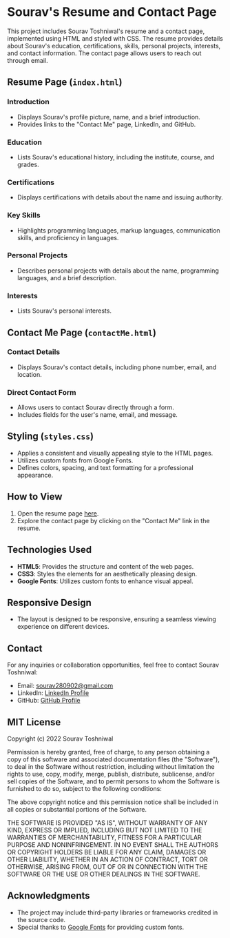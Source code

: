 # Sourav's Resume and Contact Page

This project includes Sourav Toshniwal's resume and a contact page, implemented using HTML and styled with CSS. The resume provides details about Sourav's education, certifications, skills, personal projects, interests, and contact information. The contact page allows users to reach out through email.

## Resume Page (`index.html`)

### Introduction
- Displays Sourav's profile picture, name, and a brief introduction.
- Provides links to the "Contact Me" page, LinkedIn, and GitHub.

### Education
- Lists Sourav's educational history, including the institute, course, and grades.

### Certifications
- Displays certifications with details about the name and issuing authority.

### Key Skills
- Highlights programming languages, markup languages, communication skills, and proficiency in languages.

### Personal Projects
- Describes personal projects with details about the name, programming languages, and a brief description.

### Interests
- Lists Sourav's personal interests.

## Contact Me Page (`contactMe.html`)

### Contact Details
- Displays Sourav's contact details, including phone number, email, and location.

### Direct Contact Form
- Allows users to contact Sourav directly through a form.
- Includes fields for the user's name, email, and message.

## Styling (`styles.css`)

- Applies a consistent and visually appealing style to the HTML pages.
- Utilizes custom fonts from Google Fonts.
- Defines colors, spacing, and text formatting for a professional appearance.

## How to View

1. Open the resume page [here](https://sourav459000.github.io/Web-Development-Projects/SouravResume/).
2. Explore the contact page by clicking on the "Contact Me" link in the resume.

## Technologies Used

- **HTML5**: Provides the structure and content of the web pages.
- **CSS3**: Styles the elements for an aesthetically pleasing design.
- **Google Fonts**: Utilizes custom fonts to enhance visual appeal.

## Responsive Design

- The layout is designed to be responsive, ensuring a seamless viewing experience on different devices.

## Contact

For any inquiries or collaboration opportunities, feel free to contact Sourav Toshniwal:

- Email: sourav280902@gmail.com
- LinkedIn: [LinkedIn Profile](https://linkedin.com/in/sourav-toshniwal-b21513223)
- GitHub: [GitHub Profile](https://github.com/Sourav459000)

## MIT License

Copyright (c) 2022 Sourav Toshniwal

Permission is hereby granted, free of charge, to any person obtaining a copy of this software and associated documentation files (the "Software"), to deal in the Software without restriction, including without limitation the rights to use, copy, modify, merge, publish, distribute, sublicense, and/or sell copies of the Software, and to permit persons to whom the Software is furnished to do so, subject to the following conditions:

The above copyright notice and this permission notice shall be included in all copies or substantial portions of the Software.

THE SOFTWARE IS PROVIDED "AS IS", WITHOUT WARRANTY OF ANY KIND, EXPRESS OR IMPLIED, INCLUDING BUT NOT LIMITED TO THE WARRANTIES OF MERCHANTABILITY, FITNESS FOR A PARTICULAR PURPOSE AND NONINFRINGEMENT. IN NO EVENT SHALL THE AUTHORS OR COPYRIGHT HOLDERS BE LIABLE FOR ANY CLAIM, DAMAGES OR OTHER LIABILITY, WHETHER IN AN ACTION OF CONTRACT, TORT OR OTHERWISE, ARISING FROM, OUT OF OR IN CONNECTION WITH THE SOFTWARE OR THE USE OR OTHER DEALINGS IN THE SOFTWARE.

## Acknowledgments

- The project may include third-party libraries or frameworks credited in the source code.
- Special thanks to [Google Fonts](https://fonts.google.com/) for providing custom fonts.
